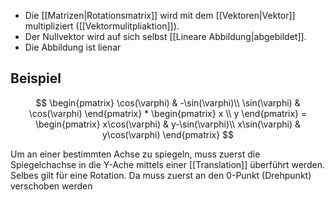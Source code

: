 * Die [[Matrizen|Rotationsmatrix]] wird mit dem [[Vektoren|Vektor]] multipliziert ([[Vektormulitpliaktion]]).
* Der Nullvektor wird auf sich selbst [[Lineare Abbildung|abgebildet]].
* Die Abbildung ist lienar

## Beispiel
$$
\begin{pmatrix}
\cos(\varphi) & -\sin(\varphi)\\
\sin(\varphi) & \cos(\varphi) 
\end{pmatrix} * \begin{pmatrix}
x \\
y
\end{pmatrix} = \begin{pmatrix}
x\cos(\varphi) & y-\sin(\varphi)\\
x\sin(\varphi) & y\cos(\varphi) 
\end{pmatrix}
$$

Um an einer bestimmten Achse zu spiegeln, muss zuerst die Spiegelchachse in die Y-Ache mittels einer [[Translation]] überführt werden.
Selbes gilt für eine Rotation. Da muss zuerst an den 0-Punkt (Drehpunkt) verschoben werden